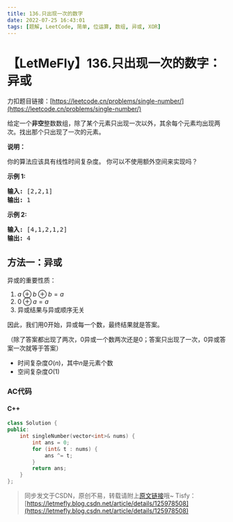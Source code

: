 ```yaml
---
title: 136.只出现一次的数字
date: 2022-07-25 16:43:01
tags: [题解, LeetCode, 简单, 位运算, 数组, 异或, XOR]
---
```


# 【LetMeFly】136.只出现一次的数字：异或

力扣题目链接：[https://leetcode.cn/problems/single-number/](https://leetcode.cn/problems/single-number/)

<p>给定一个<strong>非空</strong>整数数组，除了某个元素只出现一次以外，其余每个元素均出现两次。找出那个只出现了一次的元素。</p>

<p><strong>说明：</strong></p>

<p>你的算法应该具有线性时间复杂度。 你可以不使用额外空间来实现吗？</p>

<p><strong>示例 1:</strong></p>

<pre><strong>输入:</strong> [2,2,1]
<strong>输出:</strong> 1
</pre>

<p><strong>示例&nbsp;2:</strong></p>

<pre><strong>输入:</strong> [4,1,2,1,2]
<strong>输出:</strong> 4</pre>


    
## 方法一：异或

异或的重要性质：

1. $a\oplus b\oplus b=a$
2. $0\oplus a = a$
3. 异或结果与异或顺序无关

因此，我们用$0$开始，异或每一个数，最终结果就是答案。

（除了答案都出现了两次，$0$异或一个数两次还是$0$；答案只出现了一次，$0$异或答案一次就等于答案）

+ 时间复杂度$O(n)$，其中$n$是元素个数
+ 空间复杂度$O(1)$

### AC代码

#### C++

```cpp
class Solution {
public:
    int singleNumber(vector<int>& nums) {
        int ans = 0;
        for (int& t : nums) {
            ans ^= t;
        }
        return ans;
    }
};
```

> 同步发文于CSDN，原创不易，转载请附上[原文链接](https://blog.tisfy.eu.org/2022/07/25/LeetCode%200136.%E5%8F%AA%E5%87%BA%E7%8E%B0%E4%B8%80%E6%AC%A1%E7%9A%84%E6%95%B0%E5%AD%97/)哦~
> Tisfy：[https://letmefly.blog.csdn.net/article/details/125978508](https://letmefly.blog.csdn.net/article/details/125978508)
